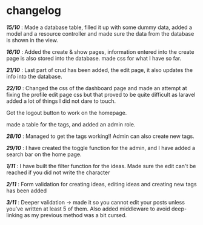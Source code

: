 # changelog

**_15/10_** : Made a database table, filled it up with some
dummy data, added a model and a resource controller and made sure
the data from the database is shown in the view.

**_16/10_** : Added the create & show pages, information entered
into the create page is also stored into the database.
made css for what I have so far.

**_21/10_** : Last part of crud has been added, the edit page, it also
updates the info into the database.

**_22/10_** : Changed the css of the dashboard page and made an attempt
at fixing the profile edit page css but that proved to be quite difficult
as laravel added a lot of things I did not dare to touch.

Got the logout button to work on the homepage.

made a table for the tags, and added an admin role.

**_28/10_** : Managed to get the tags working!! Admin can also create new tags.

**_29/10_** : I have created the toggle function for the admin, and I have
added a search bar on the home page.

**_1/11_** : I have built the filter function for the ideas. Made sure the edit can't 
be reached if you did not write the character

**_2/11_** : Form validation for creating ideas, editing ideas and creating new tags has
been added

**_3/11_** : Deeper validation -> made it so you cannot edit your posts unless you've written at
least 5 of them. Also added middleware to avoid deep-linking as my previous method was a bit cursed.
